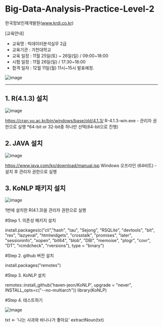 # Big-Data-Analysis-Practice-Level-2

한국정보인재개발원(www.krdi.co.kr)

[교육안내]
- 교육명 : 빅데이터분석실무 2급
- 교육기관 : 가천대학교
- 교육 일정 : 11월 25일(토) ~ 26일(일) / 09:00~18:00
- 시험 일정 : 11월 26일(일) / 17:30~18:00
- 합격 일자 : 12월 11일(월) 11시~15시 발표예정.

![image](https://github.com/Kyung-Min-Na/Big-Data-Analysis-Practice-Level-2/assets/133650591/e505b182-faf9-4f2c-b868-69b4c20b023f)

------------------------------------------------------------------------------------
## 1. R(4.1.3) 설치

   ![image](https://github.com/Kyung-Min-Na/Big-Data-Analysis-Practice-Level-2/assets/133650591/67ca54cc-121c-4487-ba7f-b4e398004777)

  https://cran.yu.ac.kr/bin/windows/base/old/4.1.3/
  R-4.1.3-win.exe - 관리자 권한으로 실행
  *64-bit or 32-bit중 하나만 선택(64-bit으로 진행)


## 2. JAVA 설치

  ![image](https://github.com/Kyung-Min-Na/Big-Data-Analysis-Practice-Level-2/assets/133650591/c5d57388-737c-4281-a155-b78397bc444c)

  https://www.java.com/ko/download/manual.jsp
  Windows 오프라인 (64비트) - 설치 후 관리자 권한으로 실행


## 3. KoNLP 패키지 설치

  ![image](https://github.com/Kyung-Min-Na/Big-Data-Analysis-Practice-Level-2/assets/133650591/888bae8b-3be0-470f-9dea-2aca4f008d55)

  1번에 설치한 R(4.1.3)을 관리자 권한으로 실행
  
  #Step 1. 의존성 패키지 설치

  install.packages(c("cli","hash", "tau", "Sejong", "RSQLite", "devtools", "bit", "rex", "lazyeval", "htmlwidgets", "crosstalk", "promises", "later", "sessioninfo", "xopen", "bit64", "blob", "DBI", "memoise", "plogr", "covr", "DT", "rcmdcheck", "rversions"), type = "binary")


  #Step 2. github 버전 설치

  install.packages("remotes")


  #Step 3. KoNLP 설치

  remotes::install_github('haven-jeon/KoNLP', upgrade = "never", INSTALL_opts=c("--no-multiarch"))
  library(KoNLP)


  #Step 4. 테스트하기

  ![image](https://github.com/Kyung-Min-Na/Big-Data-Analysis-Practice-Level-2/assets/133650591/49354df8-4088-490f-adf4-ac9e47b5b5f3)

  txt <- '나는 사과와 바나나가 좋아요'
  extractNoun(txt)

  

